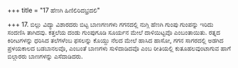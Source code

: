 +++
title = "17 ಹೆಣಗಿ ಹಿಣಿಲಿರಿದಭ್ರದಲಿ"

+++
17. ಬಿಲ್ಲು ವಿದ್ಯಾ ವಿಶಾರದರು ಬಿಟ್ಟ ಬಾಣಗಣಗಳು ಗಗನದಲ್ಲಿ ನುಗ್ಗಿ ಹೆಣಗಿ ಗುಂಪು ಗುಂಪನ್ನು ಇರಿದು ಸಂದಣಿಸಿ ತಾಗಿದವು. ಕತ್ತಲೆಯ ದಂಡು ಗುಂಪುಗೂಡಿ ಸೂರ್ಯನ ಮೇಲೆ ದಾಳಿಯಿಟ್ಟವೊ ಎಂಬಂತಾಯಿತು. ರತ್ನದ ಕಿರೀಟಗಳನ್ನು ಧರಿಸಿದ ತಲೆಗಳೆಂಬ ಫಸಲನ್ನು ಕೊಯ್ದು ನೆಲದ ಮೇಲೆ ಹಾಸಿದ ಹಾಸೋ, ಗಗನ ಸಾಗರದಲ್ಲಿ ಅಡಗಿದ ಪ್ರಳಯಕಾಲದ ಬಡಬಾನಲವೊ, ಎಂಬಂತೆ ಬಾಣಗಳು ಸುಳಿದಾಡಿದವೊ ಎಂಬ ರೀತಿಯಲ್ಲಿ ಕುತೂಹಲವುಂಟಾಗುವ ಹಾಗೆ ಬಿಲ್ಗಾರರು ಬಾಣಗಳನ್ನು ಎಸೆದಾಡಿದರು.